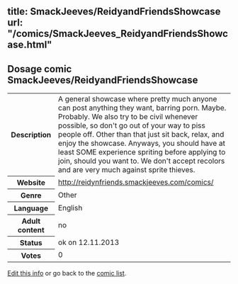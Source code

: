 title: SmackJeeves/ReidyandFriendsShowcase
url: "/comics/SmackJeeves_ReidyandFriendsShowcase.html"
---
Dosage comic SmackJeeves/ReidyandFriendsShowcase
-----------------------------------------

<p id="msg"></p>
<script type="text/javascript">
if (window.location.search === '?edit_info_mail=sent_ok') {
  var elem = document.getElementById("msg");
  elem.innerHTML = 'Edited information sucessfully sent for review, which is usually done daily. Thanks!';
  elem.className = 'ok';
}
</script>
<table class="comicinfo">
<tr>
<th>Description</th><td>A general showcase where pretty much anyone can post anything they want, barring porn. Maybe. Probably. We also try to be civil whenever possible, so don't go out of your way to piss people off. Other than that just sit back, relax, and enjoy the showcase. Anyways, you should have at least SOME experience spriting before applying to join, should you want to. We don't accept recolors and are very much against sprite thieves.</td>
</tr>
<tr>
<th>Website</th><td><a href="http://reidynfriends.smackjeeves.com/comics/">http://reidynfriends.smackjeeves.com/comics/</a></td>
</tr>
<tr>
<th>Genre</th><td>Other</td>
</tr>
<tr>
<th>Language</th><td>English</td>
</tr>
<tr>
<th>Adult content</th><td>no</td>
</tr>
<tr>
<th>Status</th><td>ok on 12.11.2013</td>
</tr>
<tr>
<th>Votes</th><td>0</td>
</tr>
</table>

[Edit this info](SmackJeeves_ReidyandFriendsShowcase_edit.html) or go back to the [comic list](../comic-index.html).
